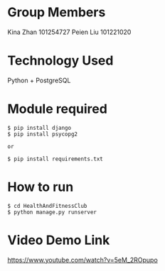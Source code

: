 # Group Members
Kina Zhan 101254727
Peien Liu 101221020

# Technology Used
Python + PostgreSQL

# Module required
```
$ pip install django
$ pip install psycopg2

or

$ pip install requirements.txt
```

# How to run
```
$ cd HealthAndFitnessClub
$ python manage.py runserver
```

# Video Demo Link
https://www.youtube.com/watch?v=5eM_2ROpupo
